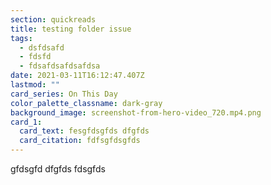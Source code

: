 ```yaml
---
section: quickreads
title: testing folder issue
tags:
  - dsfdsafd
  - fdsfd
  - fdsafdsafdsafdsa
date: 2021-03-11T16:12:47.407Z
lastmod: ""
card_series: On This Day
color_palette_classname: dark-gray
background_image: screenshot-from-hero-video_720.mp4.png
card_1:
  card_text: fesgfdsgfds dfgfds
  card_citation: fdfsgfdsgfds
---
```

gfdsgfd dfgfds fdsgfds